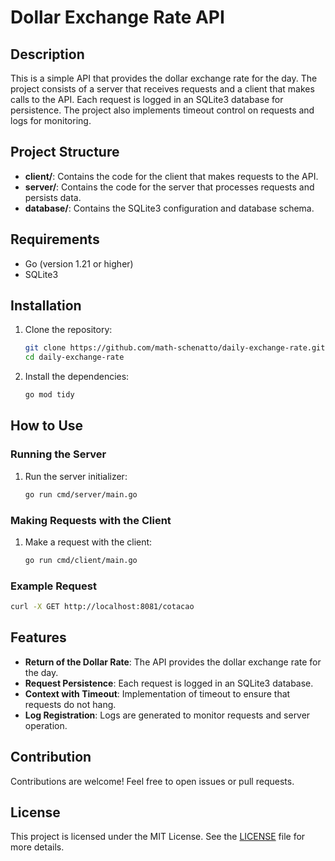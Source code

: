 # Dollar Exchange Rate API

## Description

This is a simple API that provides the dollar exchange rate for the day. The project consists of a server that receives requests and a client that makes calls to the API. Each request is logged in an SQLite3 database for persistence. The project also implements timeout control on requests and logs for monitoring.

## Project Structure

- **client/**: Contains the code for the client that makes requests to the API.
- **server/**: Contains the code for the server that processes requests and persists data.
- **database/**: Contains the SQLite3 configuration and database schema.

## Requirements

- Go (version 1.21 or higher)
- SQLite3

## Installation

1. Clone the repository:
   ```bash
   git clone https://github.com/math-schenatto/daily-exchange-rate.git
   cd daily-exchange-rate
   ```

2. Install the dependencies:
   ```bash
   go mod tidy
   ```

## How to Use

### Running the Server

1. Run the server initializer:
   ```bash
   go run cmd/server/main.go
   ```

### Making Requests with the Client

1. Make a request with the client:
   ```bash
   go run cmd/client/main.go
   ```

### Example Request

```bash
curl -X GET http://localhost:8081/cotacao
```

## Features

- **Return of the Dollar Rate**: The API provides the dollar exchange rate for the day.
- **Request Persistence**: Each request is logged in an SQLite3 database.
- **Context with Timeout**: Implementation of timeout to ensure that requests do not hang.
- **Log Registration**: Logs are generated to monitor requests and server operation.

## Contribution

Contributions are welcome! Feel free to open issues or pull requests.

## License

This project is licensed under the MIT License. See the [LICENSE](LICENSE) file for more details.
